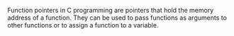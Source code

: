 Function pointers in C programming are pointers that hold the memory address of a function. They can be used to pass functions as arguments to other functions or to assign a function to a variable.


